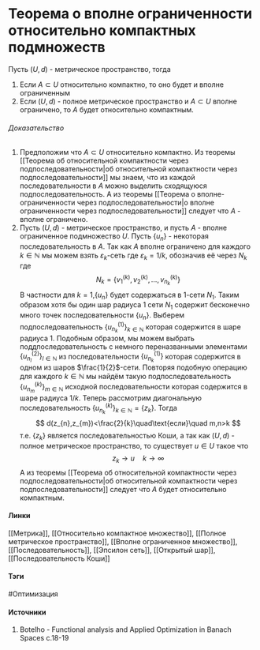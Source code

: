 # Теорема о вполне ограниченности относительно компактных подмножеств
Пусть $(U,d)$ - метрическое пространство, тогда
1. Если $A\subset U$ относительно компактно, то оно будет и вполне ограниченным
2. Если $(U,d)$ - полное метрическое пространство и $A\subset U$ вполне ограничено, то $A$ будет относительно компактным.

###### Доказательство
1. Предположим что $A\subset U$ относительно компактно. Из теоремы [[Теорема об относительной компактности через подпоследовательности|об относительной компактности через подпоследовательности]] мы знаем, что из каждой последовательности в $A$ можно выделить сходящуюся подпоследовательность. А из теоремы [[Теорема о вполне-ограниченности через подпоследовательности|о вполне ограниченности через подпоследовательности]] следует что $A$ - вполне ограничено.
2. Пусть $(U,d)$ - метрическое пространство, и пусть $A$ - вполне ограниченное подмножество $U$.
   Пусть $\{u_{n}\}$ - некоторая последовательность в $A$. Так как $A$ вполне ограничено для каждого $k\in\mathbb{N}$ мы можем взять $\varepsilon_{k}$-сеть где $\varepsilon_{k}=1/k$, обозначив её через $N_{k}$ где
   $$
   N_{k}=\left\{v_{1}^{(k)},v_{2}^{(k)},\dots,v_{n_{k}}^{(k)}\right\}
   $$
   В частности для $k=1$,$\{u_{n}\}$ будет содержаться в $1$-сети $N_{1}$. Таким образом хотя бы один шар радиуса $1$ сети $N_{1}$ содержит бесконечно много точек последовательности $\{u_{n}\}$. Выберем подпоследовательность $\left\{u_{n_{k}}^{(1)}\right\}_{k\in\mathbb{N}}$ которая содержится в шаре радиуса $1$. Подобным образом, мы можем выбрать поддпоследовательность с немного переназванными элементами $\left\{u_{n_{l}}^{(2)}\right\}_{l\in\mathbb{N}}$ из последовательности $\left\{u_{n_{k}}^{(1)}\right\}$ которая содержится в одном из шаров $\frac{1}{2}$-сети. Повторяя подобную операцию для каждого $k\in\mathbb{N}$ мы найдём такую подпоследовательность $\left\{u_{n_{m}}^{(k)}\right\}_{m\in\mathbb{N}}$ исходной последовательности которая содержится в шаре радиуса $1/k$.
   Теперь рассмотрим диагональную последовательность $\left\{u_{n_{k}}^{(k)}\right\}_{k\in\mathbb{N}}=\{z_{k}\}$. Тогда
   $$
   d(z_{n},z_{m})<\frac{2}{k}\quad\text{если}\quad m,n>k
   $$
   т.е. $\{z_{k}\}$ является последовательностью Коши, а так как $(U,d)$ - полное метрическое пространство, то существует $u\in U$ такое что 
   $$
   z_{k}\to u\quad k\to\infty
   $$
   А из теоремы [[Теорема об относительной компактности через подпоследовательности|об относительной компактности через подпоследовательности]] следует что $A$ будет относительно компактным. 
#### Линки
 [[Метрика]],
 [[Относительно компактное множество]],
 [[Полное метрическое пространство]],
 [[Вполне ограниченное множество]],
 [[Последовательность]],
 [[Эпсилон сеть]],
 [[Открытый шар]],
 [[Последовательность Коши]]
#### Тэги
 #Оптимизация 
#### Источники
1. Botelho - Functional analysis and Applied Optimization in Banach Spaces с.18-19